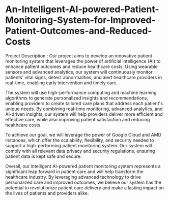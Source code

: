 # An-Intelligent-AI-powered-Patient-Monitoring-System-for-Improved-Patient-Outcomes-and-Reduced-Costs
Project Description : Our project aims to develop an innovative patient monitoring system that leverages the power of artificial intelligence (AI) to enhance patient outcomes and reduce healthcare costs. Using wearable sensors and advanced analytics, our system will continuously monitor patients' vital signs, detect abnormalities, and alert healthcare providers in real-time, enabling early intervention and timely care.

The system will use high-performance computing and machine learning algorithms to generate personalized insights and recommendations, enabling providers to create tailored care plans that address each patient's unique needs. By combining real-time monitoring, advanced analytics, and AI-driven insights, our system will help providers deliver more efficient and effective care, while also improving patient satisfaction and reducing healthcare costs.

To achieve our goal, we will leverage the power of Google Cloud and AMD instances, which offer the scalability, flexibility, and security needed to support a high-performing patient monitoring system. Our system will comply with all relevant data privacy and security regulations, ensuring patient data is kept safe and secure.

Overall, our intelligent AI-powered patient monitoring system represents a significant leap forward in patient care and will help transform the healthcare industry. By leveraging advanced technology to drive personalized care and improved outcomes, we believe our system has the potential to revolutionize patient care delivery and make a lasting impact on the lives of patients and providers alike.
